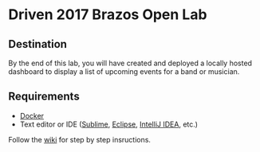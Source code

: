 # Driven 2017 Brazos Open Lab

## Destination
By the end of this lab, you will have created and deployed a locally hosted dashboard to display a list of upcoming events for a band or musician. 

## Requirements
* [Docker](https://docs.docker.com/engine/installation/)
* Text editor or IDE ([Sublime](https://www.sublimetext.com/3), [Eclipse](https://wiki.eclipse.org/Eclipse/Installation), [IntelliJ IDEA](https://www.jetbrains.com/idea/download/#section=mac), etc.) 


Follow the [wiki](https://github.com/aaronbretz/brazos-open-lab/wiki) for step by step insructions.
